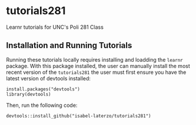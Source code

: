 # tutorials281
Learnr tutorials for UNC's Poli 281 Class

## Installation and Running Tutorials
Running these tutorials locally requires installing and loadding the `learnr` package. With this package installed, the user can manually install the most recent version of the `tutorials281` the user must first ensure you have the latest version of devtools installed:

```{r}
install.packages("devtools")
library(devtools)
```
Then, run the following code:

```{r}
devtools::install_github("isabel-laterzo/tutorials281")
```
